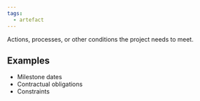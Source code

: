 ```yaml
---
tags:
  - artefact
---
```

Actions, processes, or other conditions the project needs to meet.
## Examples
- Milestone dates
- Contractual obligations
- Constraints
